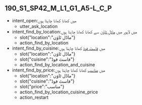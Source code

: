 ## 190_S1_SP42_M_L1_G1_A5-L_C_P
* intent_open:میں کھانا کھانا چاہتا ہوں
	- utter_ask_location
* intent_find_by_location:میں لاہور میں [ماڈل ٹاؤن](location) سے کھانا کھانا چاہتا ہوں
	- slot{"location":"ماڈل ٹاؤن"}
	- action_find_by_location
* intent_find_by_cuisine:میں [فاسٹ فوڈ](cuisine) کھانا چاہتا ہوں
	- slot{"location":"ماڈل ٹاؤن"}
	- slot{"cuisine":"فاسٹ فوڈ"}
	- action_find_by_location_and_cuisine
* intent_find_by_price:میں [مناسب](price) کھانا کھانا چاہتا ہوں
	- slot{"location":"ماڈل ٹاؤن"}
	- slot{"cuisine":"فاسٹ فوڈ"}
	- slot{"price":"مناسب"}
	- action_find_by_location_cuisine_price
	- action_restart